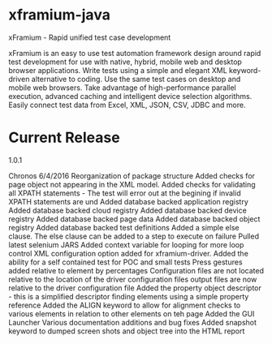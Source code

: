 # xframium-java
xFramium - Rapid unified test case development

xFramium is an easy to use test automation framework design around rapid test development for use with native, hybrid, mobile web and desktop browser applications.  Write tests using a simple and elegant XML keyword-driven alternative to coding. Use the same test cases on desktop and mobile web browsers. Take advantage of high-performance parallel execution, advanced caching and intelligent device selection algorithms. Easily connect test data from Excel, XML, JSON, CSV, JDBC and more.

# Current Release
1.0.1 

Chronos
6/4/2016
Reorganization of package structure
Added checks for page object not appearing in the XML model.
Added checks for validating all XPATH statements - The test will error out at the begining if invalid XPATH statements are und
Added database backed application registry
Added database backed cloud registry
Added database backed device registry
Added database backed page data
Added database backed object registry
Added database backed test definitions
Added a simple else clause. The else clause can be added to a step to execute on failure
Pulled latest selenium JARS
Added context variable for looping for more loop control
XML configuration option added for xframium-driver. Added the ability for a self contained test for POC and small tests
Press gestures added relative to element by percentages
Configuration files are not located relative to the location of the driver configuration files
output files are now relative to the driver configuration file
Added the property object descriptor - this is a simplified descriptor finding elements using a simple property reference
Added the ALIGN keyword to allow for alignment checks to various elements in relation to other elements on teh page
Added the GUI Launcher
Various documentation additions and bug fixes
Added snapshot keyword to dumped screen shots and object tree into the HTML report


